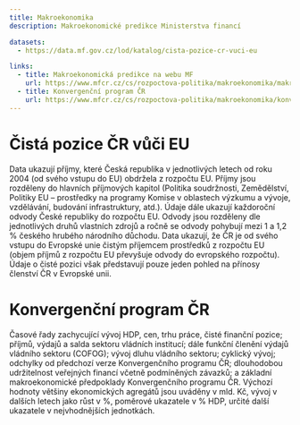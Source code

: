 ```yaml
---
title: Makroekonomika
description: Makroekonomické predikce Ministerstva financí

datasets:
  - https://data.mf.gov.cz/lod/katalog/cista-pozice-cr-vuci-eu

links:
  - title: Makroekonomická predikce na webu MF
    url: https://www.mfcr.cz/cs/rozpoctova-politika/makroekonomika/makroekonomicka-predikce/2023
  - title: Konvergenční program ČR
    url: https://www.mfcr.cz/cs/rozpoctova-politika/makroekonomika/konvergencni-program/2023
---
```


# Čistá pozice ČR vůči EU

Data ukazují příjmy, které Česká republika v jednotlivých letech od roku 2004 (od svého vstupu do EU) obdržela z rozpočtu EU. Příjmy jsou rozděleny do hlavních příjmových kapitol (Politika soudržnosti, Zemědělství, Politiky EU – prostředky na programy Komise v oblastech výzkumu a vývoje, vzdělávání, budování infrastruktury, atd.). Údaje dále ukazují každoroční odvody České republiky do rozpočtu EU. Odvody jsou rozděleny dle jednotlivých druhů vlastních zdrojů a ročně se odvody pohybují mezi 1 a 1,2 % českého hrubého národního důchodu. Data ukazují, že ČR je od svého vstupu do Evropské unie čistým příjemcem prostředků z rozpočtu EU (objem příjmů z rozpočtu EU převyšuje odvody do evropského rozpočtu). Údaje o čisté pozici však představují pouze jeden pohled na přínosy členství ČR v Evropské unii.

# Konvergenční program ČR

Časové řady zachycující vývoj HDP, cen, trhu práce, čisté finanční pozice; příjmů, výdajů a salda sektoru vládních institucí; dále funkční členění výdajů vládního sektoru (COFOG); vývoj dluhu vládního sektoru; cyklický vývoj; odchylky od předchozí verze Konvergenčního programu ČR; dlouhodobou udržitelnost veřejných financí včetně podmíněných závazků; a základní makroekonomické předpoklady Konvergenčního programu ČR. Výchozí hodnoty většiny ekonomických agregátů jsou uváděny v mld. Kč, vývoj v dalších letech jako růst v %, poměrové ukazatele v % HDP, určité další ukazatele v nejvhodnějších jednotkách.
